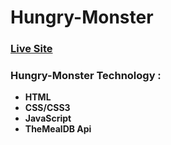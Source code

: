 # Hungry-Monster

### [Live Site](https://hungry-monster-api-web.netlify.app/)

### Hungry-Monster Technology :

- **HTML**
- **CSS/CSS3**
- **JavaScript**
- **TheMealDB Api**
